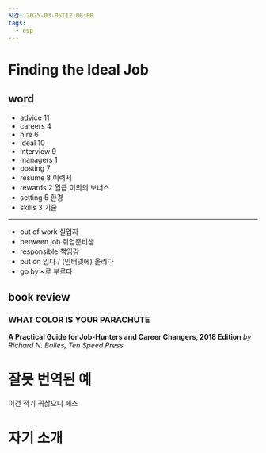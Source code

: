 ```yaml
---
시간: 2025-03-05T12:00:00
tags:
  - esp
---
```

# Finding the Ideal Job
## word 

 - advice 11 
 - careers 4
 - hire 6 
 - ideal  10 
 - interview 9 
 - managers 1
 - posting 7 
 - resume 8 
   이력서
 - rewards 2 
   월급 이외의 보너스
 - setting 5 
   환경
 - skills 3 
   기술 
---
 - out of work
   실업자
 - between job
   취업준비생
 - responsible
   책임감 
 - put on
   입다 / (인터넷에) 올리다
 - go by
   ~로 부르다

## book review

### WHAT COLOR IS YOUR PARACHUTE
 **A Practical Guide for Job-Hunters and Career Changers, 2018 Edition**
 *by Richard N. Bolles, Ten Speed Press*
 

# 잘못 번역된 예 
이건 적기 귀찮으니 페스 

# 자기 소개

